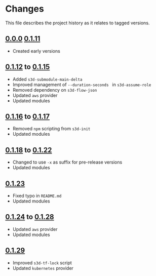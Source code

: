 # Changes
This file describes the project history as it relates to tagged versions.

## [0.0.0](.) [0.1.11](.)
- Created early versions

## [0.1.12](.) to [0.1.15](.)
- Added `s3d-submodule-main-delta`
- Improved management of `--duration-seconds ` in `s3d-assume-role`
- Removed dependency on `s3d-flow-json`
- Updated `aws` provider
- Updated modules

## [0.1.16](.) to [0.1.17](.)
- Removed `npm` scripting from `s3d-init`
- Updated modules

## [0.1.18](.) to [0.1.22](.)
- Changed to use `-x` as suffix for pre-release versions
- Updated modules

## [0.1.23](.)
- Fixed typo in `README.md`
- Updated modules

## [0.1.24](.) to [0.1.28](.)
- Updated `aws` provider
- Updated modules

## [0.1.29](.)
- Improved `s3d-tf-lock` script
- Updated `kubernetes` provider